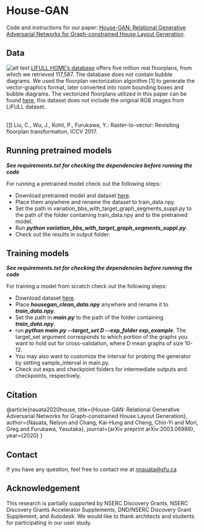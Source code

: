 House-GAN
======

Code and instructions for our paper:
[House-GAN: Relational Generative Adversarial Networks for Graph-constrained House Layout Generation](https://arxiv.org/pdf/2003.06988).

Data
------
![alt text](https://github.com/ennauata/housegan/blob/master/refs/sample.jpg "Sample")
[LIFULL HOME’s database](https://www.nii.ac.jp/dsc/idr/lifull) offers five million real floorplans, from which we retrieved 117,587. The database does not contain bubble diagrams. We used the floorplan vectorization algorithm [1] to generate the vector-graphics format, later converted into room bounding boxes and bubble diagrams. The vectorized floorplans utilized in this paper can be found [here](https://www.dropbox.com/sh/p707nojabzf0nhi/AAB4UPwW0EgHhbQuHyq60tCKa?dl=0), this dataset does not include the original RGB images from LIFULL dataset.<br/>
<br/>

[[1]](https://jiajunwu.com/papers/im2cad_iccv.pdf) Liu, C., Wu, J., Kohli, P., Furukawa, Y.:  Raster-to-vector:  Revisiting  floorplan transformation, ICCV 2017.

Running pretrained models
------
***See requirements.txt for checking the dependencies before running the code***

For running a pretrained model check out the following steps:
- Download pretrained model and dataset [here](https://www.dropbox.com/sh/p707nojabzf0nhi/AAB4UPwW0EgHhbQuHyq60tCKa?dl=0).
- Place them anywhere and rename the dataset to train_data.npy.
- Set the path in variation_bbs_with_target_graph_segments_suppl.py to the path of the folder containing train_data.npy and to the pretrained model.
- Run ***python variation_bbs_with_target_graph_segments_suppl.py***.
- Check out the results in output folder.

Training models
------
***See requirements.txt for checking the dependencies before running the code***

For training a model from scratch check out the following steps:
- Download dataset [here](https://www.dropbox.com/sh/p707nojabzf0nhi/AAB4UPwW0EgHhbQuHyq60tCKa?dl=0).
- Place ***housegan_clean_data.npy*** anywhere and rename it to ***train_data.npy***.
- Set the path in ***main.py*** to the path of the folder containing ***train_data.npy***.
- run ***python main.py --target_set D --exp_folder exp_example***. The target_set argument corresponds to which portion of the graphs you want to hold out for cross-validation, where D mean graphs of size 10-12. 
- You may also want to customize the interval for probing the generator by setting sample_interval in main.py.
- Check out exps and checkpoint folders for intermediate outputs and checkpoints, respectively.

Citation
------
@article{nauata2020house,
  title={House-GAN: Relational Generative Adversarial Networks for Graph-constrained House Layout Generation},
  author={Nauata, Nelson and Chang, Kai-Hung and Cheng, Chin-Yi and Mori, Greg and Furukawa, Yasutaka},
  journal={arXiv preprint arXiv:2003.06988},
  year={2020}
}

Contact
------
If you have any question, feel free to contact me at nnauata@sfu.ca


Acknowledgement
------
This research is partially supported by NSERC Discovery Grants, NSERC Discovery Grants Accelerator Supplements, DND/NSERC Discovery Grant Supplement, and Autodesk. We would like to thank architects and students for participating in our user study.
